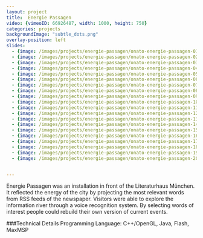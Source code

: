 ```yaml
---
layout: project
title:  Energie Passagen
video: {vimeoID: 66926487, width: 1000, height: 750}
categories: projects
backgroundImage: "subtle_dots.png"
overlay-position: left
slides:
  - {image: /images/projects/energie-passagen/onato-energie-passagen-01.jpg, title: Energie Passagen 01}
  - {image: /images/projects/energie-passagen/onato-energie-passagen-02.jpg, title: Energie Passagen 02}
  - {image: /images/projects/energie-passagen/onato-energie-passagen-03.jpg, title: Energie Passagen 03}
  - {image: /images/projects/energie-passagen/onato-energie-passagen-04.jpg, title: Energie Passagen 04}
  - {image: /images/projects/energie-passagen/onato-energie-passagen-05.jpg, title: Energie Passagen 05}
  - {image: /images/projects/energie-passagen/onato-energie-passagen-06.jpg, title: Energie Passagen 06}
  - {image: /images/projects/energie-passagen/onato-energie-passagen-07.jpg, title: Energie Passagen 07}
  - {image: /images/projects/energie-passagen/onato-energie-passagen-08.jpg, title: Energie Passagen 08}
  - {image: /images/projects/energie-passagen/onato-energie-passagen-09.jpg, title: Energie Passagen 09}
  - {image: /images/projects/energie-passagen/onato-energie-passagen-10.jpg, title: Energie Passagen 10}
  - {image: /images/projects/energie-passagen/onato-energie-passagen-11.jpg, title: Energie Passagen 11}
  - {image: /images/projects/energie-passagen/onato-energie-passagen-12.jpg, title: Energie Passagen 12}
  - {image: /images/projects/energie-passagen/onato-energie-passagen-13.jpg, title: Energie Passagen 13}
  - {image: /images/projects/energie-passagen/onato-energie-passagen-14.jpg, title: Energie Passagen 14}
  - {image: /images/projects/energie-passagen/onato-energie-passagen-15.jpg, title: Energie Passagen 15}
  - {image: /images/projects/energie-passagen/onato-energie-passagen-16.jpg, title: Energie Passagen 16}
  - {image: /images/projects/energie-passagen/onato-energie-passagen-17.jpg, title: Energie Passagen 17}
  - {image: /images/projects/energie-passagen/onato-energie-passagen-18.jpg, title: Energie Passagen 18}
  - {image: /images/projects/energie-passagen/onato-energie-passagen-19.jpg, title: Energie Passagen 19}
  - {image: /images/projects/energie-passagen/onato-energie-passagen-20.jpg, title: Energie Passagen 20}


---
```

Energie Passagen was an installation in front of the Literaturhaus München. It reflected the energy of the city by projecting the most relevant words from RSS feeds of the newspaper. Visitors were able to explore the information river through a voice recognition system. By selecting words of interest people could rebuild their own version of current events. 

###Technical Details
Programming Language: C++/OpenGL, Java, Flash, MaxMSP